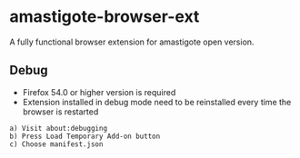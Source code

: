 # amastigote-browser-ext

A fully functional browser extension for amastigote open version. 

## Debug

- Firefox 54.0 or higher version is required
- Extension installed in debug mode need to be reinstalled every time the browser is restarted
```
a) Visit about:debugging
b) Press Load Temporary Add-on button
c) Choose manifest.json
```

